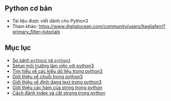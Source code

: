 ## Python cơ bản 
- Tài liệu được viết dành cho Python3
- Tham khảo: https://www.digitalocean.com/community/users/ltagliaferri?primary_filter=tutorials

## Mục lục
- [So sánh `python2` và `python3`](./docs/)
- [Setup môi trường làm việc với python3](./docs/)
- [Tìm hiểu về các kiểu dữ liệu trong python3](../docs/understanding-data-types-in-python-3.md)
- [Giới thiệu về chuỗi trong python3](../docs/an-introduction-to-working-with-strings-in-python-3.md)
- [Giới thiệu về định dạng text trong python3](../docs/how-to-format-text-in-python-3.md)
- [Giới thiệu các hàm của string trong python](../docs/an-introduction-to-string-functions-in-python-3.md)
- [Cách đánh index và cắt strong trong python](../docs/how-to-index-and-slice-strings-in-python-3.md)

